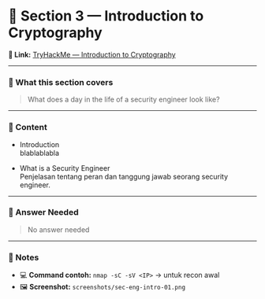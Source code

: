 # 🧩 Section 3 — Introduction to Cryptography

**🔗 Link:** [TryHackMe — Introduction to Cryptography](https://tryhackme.com/room/introduction-to-cryptography)

---

### 🧠 What this section covers
> What does a day in the life of a security engineer look like?

---

### 📘 Content
- Introduction  
blablablabla

- What is a Security Engineer  
Penjelasan tentang peran dan tanggung jawab seorang security engineer.

---

### 📝 Answer Needed  
> No answer needed

---

### 🧾 Notes
- 💻 **Command contoh:** `nmap -sC -sV <IP>` → untuk recon awal  
- 🖼️ **Screenshot:** `screenshots/sec-eng-intro-01.png`
